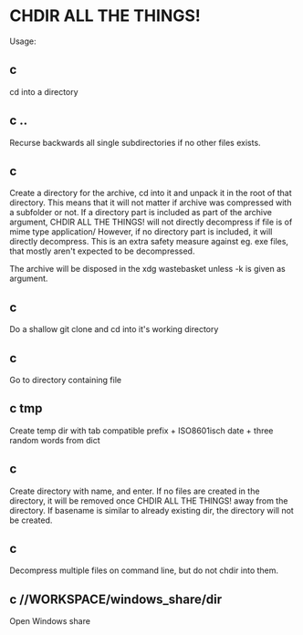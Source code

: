 CHDIR ALL THE THINGS!
=====================

Usage: 

c <directory>
-------------
cd into a directory

c ..
----
Recurse backwards all single subdirectories if no other files exists.

c <archive>
-----------
Create a directory for the archive, cd into it and unpack it in the root of that directory.
This means that it will not matter if archive was compressed with a subfolder or not.
If a directory part is included as part of the archive argument, CHDIR ALL THE THINGS! will not directly
decompress if file is of mime type application/
However, if no directory part is included, it will directly decompress.
This is an extra safety measure against eg. exe files, that mostly aren't expected to be decompressed.

The archive will be disposed in the xdg wastebasket unless -k is given as argument.

c <git-repo>
------------
Do a shallow git clone and cd into it's working directory

c <file>
--------
Go to directory containing file

c tmp
-----
Create temp dir with tab compatible prefix + ISO8601isch date + three random words from dict

c <non-existant dir>
--------------------
Create directory with name, and enter.
If no files are created in the directory, it will be removed once CHDIR ALL THE THINGS! away from the directory.
If basename is similar to already existing dir, the directory will not be created.

c <file1> <file2> <file3>
-------------------------
Decompress multiple files on command line, but do not chdir into them.

c //WORKSPACE/windows_share/dir
-------------------------------
Open Windows share

